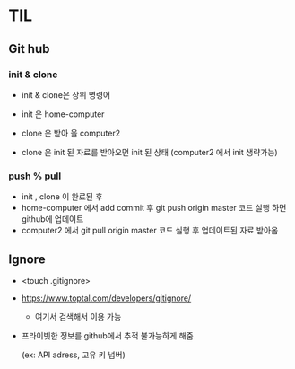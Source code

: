 # TIL

## Git hub



### init & clone

- init & clone은 상위 명령어

- init 은 home-computer 

- clone 은 받아 올 computer2 

- clone 은 init 된 자료를 받아오면 init 된 상태
  (computer2 에서 init 생략가능)  



### push % pull

- init , clone 이 완료된 후
- home-computer 에서 add commit 후 git push origin master
  코드 실행 하면 github에 업데이트 
- computer2 에서 git pull origin master 코드 실행 후 업데이트된 자료 받아옴



## Ignore 

-  <touch .gitignore>

- https://www.toptal.com/developers/gitignore/

  - 여기서 검색해서 이용 가능

- 프라이빗한 정보를 github에서 추적 불가능하게 해줌 

  (ex: API adress, 고유 키 넘버)

  

  

  

  